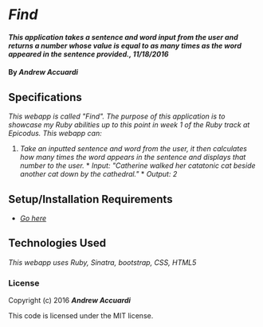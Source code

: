 # _Find_

#### _This application takes a sentence and word input from the user and returns a number whose value is equal to as many times as the word appeared in the sentence provided., 11/18/2016_

#### By _**Andrew Accuardi**_

## Specifications

_This webapp is called "Find". The purpose of this application is to showcase my Ruby abilities up to this point in week 1 of the Ruby track at Epicodus. This webapp can:_
  1. _Take an inputted sentence and word from the user, it then calculates how many times the word appears in the sentence and displays that number to the user._
    * _Input: "Catherine walked her catatonic cat beside another cat down by the cathedral."_
    * _Output: 2_

## Setup/Installation Requirements

* _[Go here](https://powerful-reaches-45214.herokuapp.com/)_

## Technologies Used

_This webapp uses Ruby, Sinatra, bootstrap, CSS, HTML5_

### License

Copyright (c) 2016 **_Andrew Accuardi_**

This code is licensed under the MIT license.
